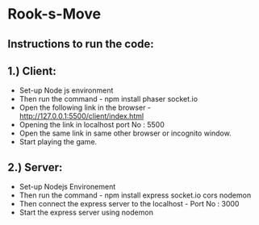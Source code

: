 # Rook-s-Move

## Instructions to run the code:

## 1.) Client:
* Set-up Node js environment
* Then run the command - npm install phaser socket.io
* Open the following link in the browser - http://127.0.0.1:5500/client/index.html
* Opening the link in localhost port No : 5500
* Open the same link in same other browser or incognito window.
* Start playing the game.


## 2.) Server:
* Set-up Nodejs Environement
* Then run the command - npm install express socket.io cors nodemon
* Then connect the express server to the localhost - Port No : 3000
* Start the express server using nodemon
